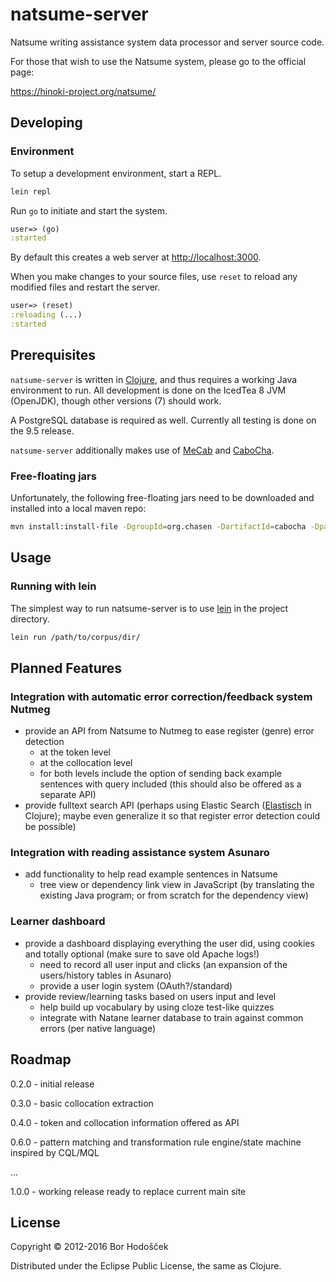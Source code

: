 # natsume-server

Natsume writing assistance system data processor and server source code.

For those that wish to use the Natsume system, please go to the official page:

<https://hinoki-project.org/natsume/>

## Developing

### Environment

To setup a development environment, start a REPL.

```sh
lein repl
```

Run `go` to initiate and start the system.

```clojure
user=> (go)
:started
```

By default this creates a web server at <http://localhost:3000>.

When you make changes to your source files, use `reset` to reload any
modified files and restart the server.

```clojure
user=> (reset)
:reloading (...)
:started
```

## Prerequisites

`natsume-server` is written in [Clojure](http://clojure.org/), and thus requires a working Java environment to run.
All development is done on the IcedTea 8 JVM (OpenJDK), though other versions (7) should work.

A PostgreSQL database is required as well.
Currently all testing is done on the 9.5 release.

`natsume-server` additionally makes use of [MeCab](https://taku910.github.io/mecab/) and [CaboCha](https://taku910.github.io/cabocha/).

### Free-floating jars

Unfortunately, the following free-floating jars need to be downloaded and installed into a local maven repo:

```bash
mvn install:install-file -DgroupId=org.chasen -DartifactId=cabocha -Dpackaging=jar -Dversion=0.69 -Dfile=/usr/share/java/cabocha/CaboCha.jar -DgeneratePom=true
```

## Usage

### Running with lein

The simplest way to run natsume-server is to use [lein](https://github.com/technomancy/leiningen) in the project directory.

```bash
lein run /path/to/corpus/dir/
```

## Planned Features

### Integration with automatic error correction/feedback system Nutmeg

- provide an API from Natsume to Nutmeg to ease register (genre) error detection
    - at the token level
    - at the collocation level
    - for both levels include the option of sending back example sentences with query included (this should also be offered as a separate API)
- provide fulltext search API (perhaps using Elastic Search ([Elastisch](https://github.com/clojurewerkz/elastisch) in Clojure); maybe even generalize it so that register error detection could be possible)

### Integration with reading assistance system Asunaro

- add functionality to help read example sentences in Natsume
    - tree view or dependency link view in JavaScript (by translating the existing Java program; or from scratch for the dependency view)

### Learner dashboard

- provide a dashboard displaying everything the user did, using cookies and totally optional (make sure to save old Apache logs!)
    - need to record all user input and clicks (an expansion of the users/history tables in Asunaro)
    - provide a user login system (OAuth?/standard)
- provide review/learning tasks based on users input and level
    - help build up vocabulary by using cloze test-like quizzes
    - integrate with Natane learner database to train against common errors (per native language)

## Roadmap

0.2.0 - initial release

0.3.0 - basic collocation extraction

0.4.0 - token and collocation information offered as API

0.6.0 - pattern matching and transformation rule engine/state machine inspired by CQL/MQL

...

1.0.0 - working release ready to replace current main site

## License

Copyright © 2012-2016 Bor Hodošček

Distributed under the Eclipse Public License, the same as Clojure.
